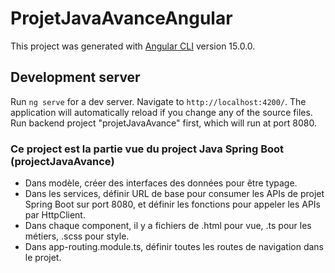 # ProjetJavaAvanceAngular

This project was generated with [Angular CLI](https://github.com/angular/angular-cli) version 15.0.0.

## Development server

Run `ng serve` for a dev server. Navigate to `http://localhost:4200/`. The application will automatically reload if you change any of the source files.  
Run backend project "projetJavaAvance" first, which will run at port 8080.

### Ce project est la partie vue du project Java Spring Boot (projectJavaAvance)
- Dans modèle, créer des interfaces des données pour être typage.
- Dans les services, définir URL de base pour consumer les APIs de projet Spring Boot sur port 8080, et définir les fonctions pour appeler les APIs par HttpClient.
- Dans chaque component, il y a fichiers de .html pour vue, .ts pour les métiers, .scss pour style.
- Dans app-routing.module.ts, définir toutes les routes de navigation dans le projet.

